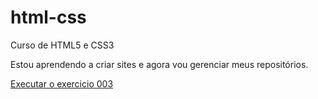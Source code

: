 # html-css
Curso de HTML5 e CSS3

Estou aprendendo a criar sites e agora vou gerenciar meus repositórios.

<a href="https://robertokfsf.github.io/html-css/exercicios/ex003/">Executar o exercicio 003 </a>